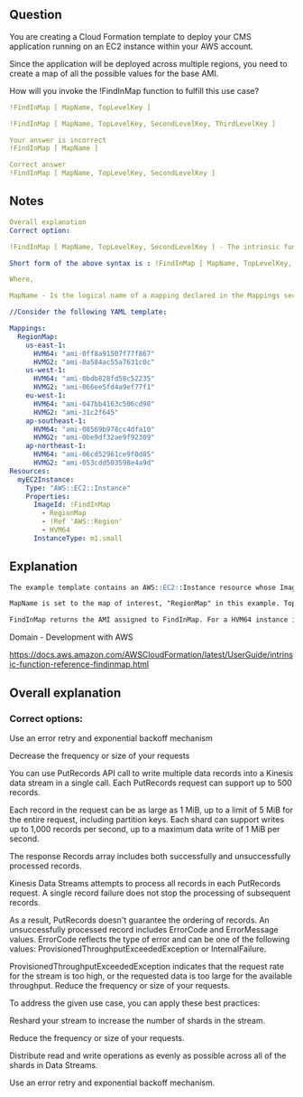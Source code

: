 ## Question 

You are creating a Cloud Formation template to deploy your CMS application running on an EC2 instance within your AWS account. 

Since the application will be deployed across multiple regions, you need to create a map of all the possible values for the base AMI.

How will you invoke the !FindInMap function to fulfill this use case?

```yaml
!FindInMap [ MapName, TopLevelKey ]

!FindInMap [ MapName, TopLevelKey, SecondLevelKey, ThirdLevelKey ]

Your answer is incorrect
!FindInMap [ MapName ]

Correct answer
!FindInMap [ MapName, TopLevelKey, SecondLevelKey ]

```

## Notes 
```yaml
Overall explanation
Correct option:

!FindInMap [ MapName, TopLevelKey, SecondLevelKey ] - The intrinsic function Fn::FindInMap returns the value corresponding to keys in a two-level map that is declared in the Mappings section. YAML Syntax for the full function name: Fn::FindInMap: [ MapName, TopLevelKey, SecondLevelKey ]

Short form of the above syntax is : !FindInMap [ MapName, TopLevelKey, SecondLevelKey ]

Where,

MapName - Is the logical name of a mapping declared in the Mappings section that contains the keys and values. TopLevelKey - The top-level key name. Its value is a list of key-value pairs. SecondLevelKey - The second-level key name, which is set to one of the keys from the list assigned to TopLevelKey.

//Consider the following YAML template:
```

```yaml
Mappings:
  RegionMap:
    us-east-1:
      HVM64: "ami-0ff8a91507f77f867"
      HVMG2: "ami-0a584ac55a7631c0c"
    us-west-1:
      HVM64: "ami-0bdb828fd58c52235"
      HVMG2: "ami-066ee5fd4a9ef77f1"
    eu-west-1:
      HVM64: "ami-047bb4163c506cd98"
      HVMG2: "ami-31c2f645"
    ap-southeast-1:
      HVM64: "ami-08569b978cc4dfa10"
      HVMG2: "ami-0be9df32ae9f92309"
    ap-northeast-1:
      HVM64: "ami-06cd52961ce9f0d85"
      HVMG2: "ami-053cdd503598e4a9d"
Resources:
  myEC2Instance:
    Type: "AWS::EC2::Instance"
    Properties:
      ImageId: !FindInMap
        - RegionMap
        - !Ref 'AWS::Region'
        - HVM64
      InstanceType: m1.small
```

## Explanation 
```md
The example template contains an AWS::EC2::Instance resource whose ImageId property is set by the FindInMap function.

MapName is set to the map of interest, "RegionMap" in this example. TopLevelKey is set to the region where the stack is created, which is determined by using the "AWS::Region" pseudo parameter. SecondLevelKey is set to the desired architecture, "HVM64" for this example.

FindInMap returns the AMI assigned to FindInMap. For a HVM64 instance in us-east-1, FindInMap would return "ami-0ff8a91507f77f867".

```

Domain - Development with AWS 

https://docs.aws.amazon.com/AWSCloudFormation/latest/UserGuide/intrinsic-function-reference-findinmap.html


## Overall explanation
### Correct options:

Use an error retry and exponential backoff mechanism

Decrease the frequency or size of your requests

You can use PutRecords API call to write multiple data records into a Kinesis data stream in a single call. Each PutRecords request can support up to 500 records.

 Each record in the request can be as large as 1 MiB, up to a limit of 5 MiB for the entire request, including partition keys. Each shard can support writes up to 1,000 records per second, up to a maximum data write of 1 MiB per second.

The response Records array includes both successfully and unsuccessfully processed records. 

Kinesis Data Streams attempts to process all records in each PutRecords request. A single record failure does not stop the processing of subsequent records. 


As a result, PutRecords doesn't guarantee the ordering of records. An unsuccessfully processed record includes ErrorCode and ErrorMessage values. ErrorCode reflects the type of error and can be one of the following values: ProvisionedThroughputExceededException or InternalFailure. 


ProvisionedThroughputExceededException indicates that the request rate for the stream is too high, or the requested data is too large for the available throughput. Reduce the frequency or size of your requests.

To address the given use case, you can apply these best practices:

Reshard your stream to increase the number of shards in the stream.

Reduce the frequency or size of your requests.

Distribute read and write operations as evenly as possible across all of the shards in Data Streams.

Use an error retry and exponential backoff mechanism.


